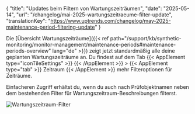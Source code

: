{
  "title": "Updates beim Filtern von Wartungszeiträumen",
  "date": "2025-05-14",
  "url": "/changelog/mai-2025-wartungszeitraeume-filter-update",
  "translationKey": "https://www.uptrends.com/changelog/may-2025-maintenance-period-filtering-update"
}

Die [Übersicht Wartungszeiträume]({{< ref path="/support/kb/synthetic-monitoring/monitor-management/maintenance-periods#maintenance-periods-overview" lang="de" >}}) zeigt jetzt standardmäßig alle deine geplanten Wartungszeiträume an. Du findest auf dem Tab {{< AppElement type="iconTileSettings" >}} {{< /AppElement >}} > {{< AppElement type="tab" >}} Zeitraum {{< /AppElement >}} mehr Filteroptionen für Zeiträume.

Einfacheren Zugriff erhältst du, wenn du auch nach Prüfobjektnamen neben dem bestehenden Filter für Wartungszeitraum-Beschreibungen filterst.

![Wartungszeitraum-Filter](/img/content/gif-maintenance-overview-filter.gif)